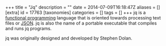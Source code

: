 +++
title = "Jq"
description = ""
date = 2014-07-09T16:18:47Z
aliases = []
[extra]
id = 17763
[taxonomies]
categories = []
tags = []
+++
jq is a [functional programming](https://rosettacode.org/wiki/functional_programming) language that is oriented towards processing text files or [JSON](https://rosettacode.org/wiki/JSON). jq is also the name of a portable executable that compiles and runs jq programs.

jq was originally designed and developed by Stephen Dolan.
